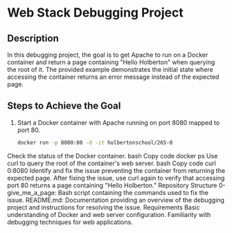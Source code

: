 # Web Stack Debugging Project

## Description
In this debugging project, the goal is to get Apache to run on a Docker container and return a page containing "Hello Holberton" when querying the root of it. The provided example demonstrates the initial state where accessing the container returns an error message instead of the expected page.

## Steps to Achieve the Goal
1. Start a Docker container with Apache running on port 8080 mapped to port 80.
   ```bash
   docker run -p 8080:80 -d -it holbertonschool/265-0
Check the status of the Docker container.
bash
Copy code
docker ps
Use curl to query the root of the container's web server.
bash
Copy code
curl 0:8080
Identify and fix the issue preventing the container from returning the expected page.
After fixing the issue, use curl again to verify that accessing port 80 returns a page containing "Hello Holberton."
Repository Structure
0-give_me_a_page: Bash script containing the commands used to fix the issue.
README.md: Documentation providing an overview of the debugging project and instructions for resolving the issue.
Requirements
Basic understanding of Docker and web server configuration.
Familiarity with debugging techniques for web applications.

